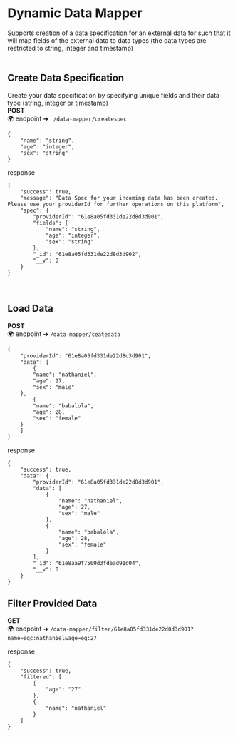 # Dynamic Data Mapper

Supports creation of a data specification for an external data for such that it
will map fields of the external data to data types (the data types are restricted to string,
integer and timestamp)
<br>
<br>

## Create Data Specification
Create your data specification by specifying unique fields and their data type (string, integer or timestamp) <br>
**POST** <br>
🌍 endpoint ➜  `` /data-mapper/createspec``
```
{
	"name": "string",
	"age": "integer",
	"sex": "string"
}
```

response 

```
{
	"success": true,
	"message": "Data Spec for your incoming data has been created. Please use your providerId for further operations on this platform",
	"spec": {
		"providerId": "61e8a05fd331de22d8d3d901",
		"fields": {
			"name": "string",
			"age": "integer",
			"sex": "string"
		},
		"_id": "61e8a05fd331de22d8d3d902",
		"__v": 0
	}
}
```
<br>

## Load Data
**POST** <br>
🌍 endpoint ➜ ``/data-mapper/ceatedata``

```
{
	"providerId": "61e8a05fd331de22d8d3d901",
	"data": [
		{
		"name": "nathaniel",
		"age": 27,
		"sex": "male"
	},
		{
		"name": "babalola",
		"age": 28,
		"sex": "female"
	}
	]
}
```

response

```
{
	"success": true,
	"data": {
		"providerId": "61e8a05fd331de22d8d3d901",
		"data": [
			{
				"name": "nathaniel",
				"age": 27,
				"sex": "male"
			},
			{
				"name": "babalola",
				"age": 28,
				"sex": "female"
			}
		],
		"_id": "61e8aa9f7509d3fdead91d04",
		"__v": 0
	}
}
```

## Filter Provided Data
**GET** <br>
🌍 endpoint ➜ ``/data-mapper/filter/61e8a05fd331de22d8d3d901?name=eqc:nathaniel&age=eq:27``

response
```
{
	"success": true,
	"filtered": [
		{
			"age": "27"
		},
		{
			"name": "nathaniel"
		}
	]
}
```
